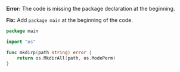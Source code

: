 **Error:** The code is missing the package declaration at the beginning.

**Fix:** Add `package main` at the beginning of the code.

```go
package main

import "os"

func mkdirp(path string) error {
	return os.MkdirAll(path, os.ModePerm)
}
```
